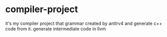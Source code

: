 # compiler-project
it's my compiler project that grammar created by antlrv4 and generate c++ code from it. generate intermediate code in llvm
